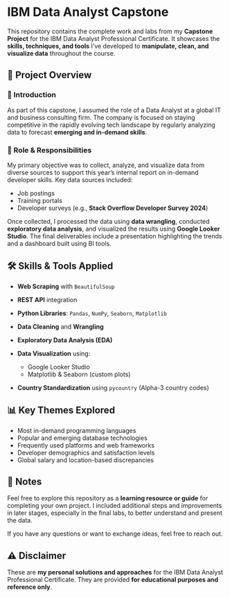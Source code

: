 # IBM Data Analyst Capstone

This repository contains the complete work and labs from my **Capstone Project** for the IBM Data Analyst Professional Certificate. It showcases the **skills, techniques, and tools** I’ve developed to **manipulate, clean, and visualize data** throughout the course.


## 📌 Project Overview

### 🔹 Introduction

As part of this capstone, I assumed the role of a Data Analyst at a global IT and business consulting firm. The company is focused on staying competitive in the rapidly evolving tech landscape by regularly analyzing data to forecast **emerging and in-demand skills**.


### 🔹 Role & Responsibilities

My primary objective was to collect, analyze, and visualize data from diverse sources to support this year’s internal report on in-demand developer skills. Key data sources included:

* Job postings
* Training portals
* Developer surveys (e.g., **Stack Overflow Developer Survey 2024**)

Once collected, I processed the data using **data wrangling**, conducted **exploratory data analysis**, and visualized the results using **Google Looker Studio**. The final deliverables include a presentation highlighting the trends and a dashboard built using BI tools.


## 🛠️ Skills & Tools Applied

* **Web Scraping** with `BeautifulSoup`
* **REST API** integration
* **Python Libraries**: `Pandas`, `NumPy`, `Seaborn`, `Matplotlib`
* **Data Cleaning** and **Wrangling**
* **Exploratory Data Analysis (EDA)**
* **Data Visualization** using:

  * Google Looker Studio
  * Matplotlib & Seaborn (custom plots)
* **Country Standardization** using `pycountry` (Alpha-3 country codes)


## 📊 Key Themes Explored

* Most in-demand programming languages
* Popular and emerging database technologies
* Frequently used platforms and web frameworks
* Developer demographics and satisfaction levels
* Global salary and location-based discrepancies


## 💬 Notes

Feel free to explore this repository as a **learning resource or guide** for completing your own project. I included additional steps and improvements in later stages, especially in the final labs, to better understand and present the data.

If you have any questions or want to exchange ideas, feel free to reach out.


## ⚠️ Disclaimer

These are **my personal solutions and approaches** for the IBM Data Analyst Professional Certificate.
They are provided **for educational purposes and reference only**.
